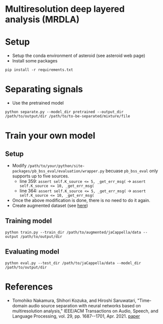 # Multiresolution deep layered analysis (MRDLA)

# Setup
- Setup the conda environment of asteroid (see asteroid web page)
- Install some packages
```
pip install -r requirements.txt
```

# Separating signals
- Use the pretrained model
```
python separate.py --model_dir pretrained --output_dir /path/to/output/dir /path/to/to-be-separated/mixture/file
```

# Train your own model
## Setup
- Modify `/path/to/your/python/site-packages/pb_bss_eval/evaluation/wrapper.py` becuase `pb_bss_eval` only supports up to five sources.
    - line 359: `assert self.K_source <= 5, _get_err_msg(` -> `assert self.K_source <= 10, _get_err_msg(`
    - line 364: `assert self.K_source <= 5, _get_err_msg(` -> `assert self.K_source <= 10, _get_err_msg(`
- Once the above modification is done, there is no need to do it again.
- Create augmented dataset (see [here](../README.md#how-to-create-augmented-data))

## Training model
```
python train.py --train_dir /path/to/augmented/jaCappella/data --output /path/to/output/dir
```

## Evaluating model
```
python eval.py --test_dir /path/to/jaCappella/data --model_dir /path/to/output/dir
```

# References
- Tomohiko Nakamura, Shihori Kozuka, and Hiroshi Saruwatari, "Time-domain audio source separation with neural networks based on multiresolution analysis," IEEE/ACM Transactions on Audio, Speech, and Language Processing, vol. 29, pp. 1687--1701, Apr. 2021. [paper](https://ieeexplore.ieee.org/document/9403999)